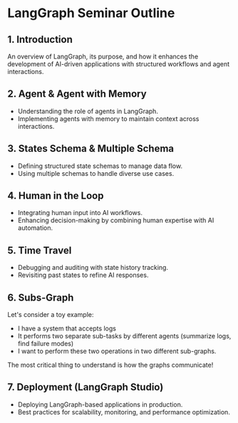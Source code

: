 # LangGraph Seminar Outline

## 1. Introduction
An overview of LangGraph, its purpose, and how it enhances the development of AI-driven applications with structured workflows and agent interactions.

## 2. Agent & Agent with Memory
- Understanding the role of agents in LangGraph.
- Implementing agents with memory to maintain context across interactions.

## 3. States Schema & Multiple Schema
- Defining structured state schemas to manage data flow.
- Using multiple schemas to handle diverse use cases.

## 4. Human in the Loop
- Integrating human input into AI workflows.
- Enhancing decision-making by combining human expertise with AI automation.

## 5. Time Travel
- Debugging and auditing with state history tracking.
- Revisiting past states to refine AI responses.

## 6. Subs-Graph
Let's consider a toy example:

* I have a system that accepts logs
* It performs two separate sub-tasks by different agents (summarize logs, find failure modes)
* I want to perform these two operations in two different sub-graphs.

The most critical thing to understand is how the graphs communicate! 

## 7. Deployment (LangGraph Studio)
- Deploying LangGraph-based applications in production.
- Best practices for scalability, monitoring, and performance optimization.
